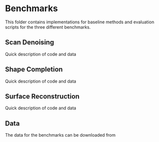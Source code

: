 # Benchmarks
This folder contains implementations for baseline methods and evaluation scripts 
for the three different benchmarks.

## Scan Denoising
Quick description of code and  data

## Shape Completion
Quick description of code and data

## Surface Reconstruction
Quick description of code and data

## Data
The data for the benchmarks can be downloaded from 
